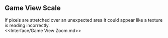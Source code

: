 ## Game View Scale
If pixels are stretched over an unexpected area it could appear like a texture is reading incorrectly.  
<<Interface/Game View Zoom.md>>  
